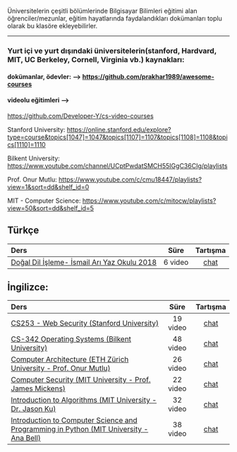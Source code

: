Üniversitelerin çeşitli bölümlerinde Bilgisayar Bilimleri eğitimi alan öğrenciler/mezunlar, eğitim hayatlarında faydalandıkları dokümanları toplu olarak bu klasöre ekleyebilirler.

-----------------------------

### Yurt içi ve yurt dışındaki üniversitelerin(stanford, Hardvard, MIT, UC Berkeley, Cornell, Virginia vb.)  kaynakları:

#### dokümanlar, ödevler: --> https://github.com/prakhar1989/awesome-courses

#### videolu eğitimleri --> 
https://github.com/Developer-Y/cs-video-courses 

Stanford University: https://online.stanford.edu/explore?type=course&topics[1047]=1047&topics[1107]=1107&topics[1108]=1108&topics[1110]=1110

Bilkent University: https://www.youtube.com/channel/UCptPwdatSMCH55IGgC36CIg/playlists

Prof. Onur Mutlu: https://www.youtube.com/c/cmu18447/playlists?view=1&sort=dd&shelf_id=0

MIT - Computer Science: https://www.youtube.com/c/mitocw/playlists?view=50&sort=dd&shelf_id=5
## Türkçe

Ders | Süre  |  Tartışma
:-- | :--: |   :--:
[Doğal Dil İşleme- İsmail Arı Yaz Okulu 2018](https://www.youtube.com/watch?v=CzIUICJXAjY&list=PLMGWwuh6-mEe57iOtf1uo5DgZB288l0CQ) | 6 video |  [chat](https://discord.gg/BcqMBxPBME)

## İngilizce:

Ders | Süre  |  Tartışma
:-- | :--: |   :--:
[CS253 - Web Security (Stanford University)](https://www.youtube.com/watch?v=5JJrJGZ_LjM&list=PL1y1iaEtjSYiiSGVlL1cHsXN_kvJOOhu-) | 19 video |  [chat](https://discord.gg/BcqMBxPBME)
[CS-342 Operating Systems (Bilkent University)](https://www.youtube.com/watch?v=9ci5g49nfdE&list=PLhwVAYxlh5dsX6aOfVMZXS8MwKwBmwVM6) | 48 video |  [chat](https://discord.gg/BcqMBxPBME)
[Computer Architecture (ETH Zürich University - Prof. Onur Mutlu)](https://www.youtube.com/watch?v=4yfkM_5EFgo&list=PL5PHm2jkkXmiSGtFXE8IKRQyIZ1wNFknx) | 26 video |  [chat](https://discord.gg/BcqMBxPBME)
[Computer Security (MIT University - Prof. James Mickens)](https://www.youtube.com/watch?v=GqmQg-cszw4&list=PLUl4u3cNGP62K2DjQLRxDNRi0z2IRWnNh) | 22 video |  [chat](https://discord.gg/BcqMBxPBME)
[Introduction to Algorithms (MIT University - Dr. Jason Ku)](https://www.youtube.com/watch?v=ZA-tUyM_y7s&list=PLUl4u3cNGP63EdVPNLG3ToM6LaEUuStEY) | 32 video |  [chat](https://discord.gg/BcqMBxPBME)
[Introduction to Computer Science and Programming in Python (MIT University - Ana Bell)](https://www.youtube.com/watch?v=nykOeWgQcHM&list=PLUl4u3cNGP63WbdFxL8giv4yhgdMGaZNA) | 38 video |  [chat](https://discord.gg/BcqMBxPBME)



